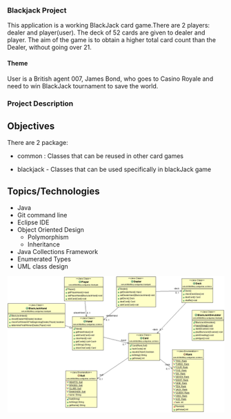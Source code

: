 ### Blackjack Project
This application is a working BlackJack card game.There are 2 players: dealer and player(user). The deck of 52 cards are given to dealer and player. 
The aim of the game is to obtain a higher total card count than the Dealer, without going over 21.

#### Theme
User is a British agent 007, James Bond, who goes to Casino Royale and need to win BlackJack tournament to save the world.

### Project Description

## Objectives

There are 2 package: 
* common : Classes that can be reused in other card games

* blackjack - Classes that can be used specifically in blackJack game

## Topics/Technologies
* Java
* Git command line
* Eclipse IDE
* Object Oriented Design 
  * Polymorphism
  * Inheritance  
* Java Collections Framework
* Enumerated Types
* UML class design


![BlackJack UML diagram](blackjackDiagram.gif)



